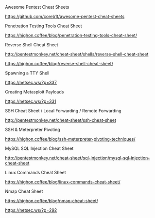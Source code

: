 
Awesome Pentest Cheat Sheets

https://github.com/coreb1t/awesome-pentest-cheat-sheets

Penetration Testing Tools Cheat Sheet

https://highon.coffee/blog/penetration-testing-tools-cheat-sheet/

Reverse Shell Cheat Sheet

http://pentestmonkey.net/cheat-sheet/shells/reverse-shell-cheat-sheet

https://highon.coffee/blog/reverse-shell-cheat-sheet/

Spawning a TTY Shell

https://netsec.ws/?p=337

Creating Metasploit Payloads

https://netsec.ws/?p=331

SSH Cheat Sheet / Local Forwarding / Remote Forwarding

http://pentestmonkey.net/cheat-sheet/ssh-cheat-sheet

SSH & Meterpreter Pivoting

https://highon.coffee/blog/ssh-meterpreter-pivoting-techniques/

MySQL SQL Injection Cheat Sheet

http://pentestmonkey.net/cheat-sheet/sql-injection/mysql-sql-injection-cheat-sheet

Linux Commands Cheat Sheet

https://highon.coffee/blog/linux-commands-cheat-sheet/

Nmap Cheat Sheet

https://highon.coffee/blog/nmap-cheat-sheet/

https://netsec.ws/?p=292


